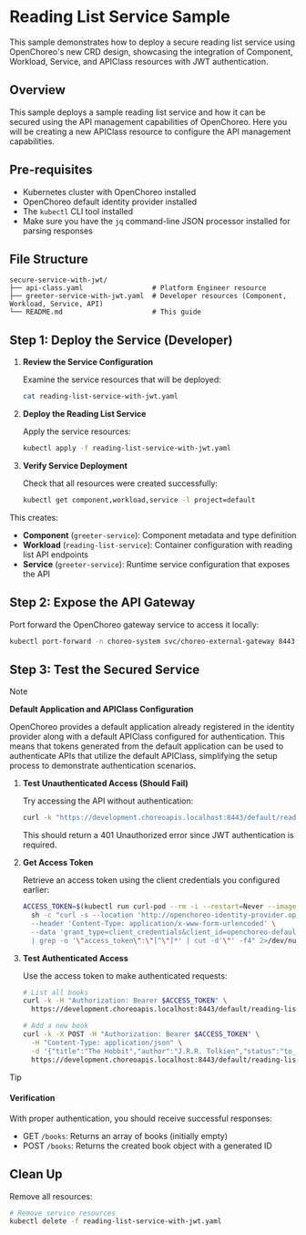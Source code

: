 # Reading List Service Sample

This sample demonstrates how to deploy a secure reading list service using OpenChoreo's new CRD design,
showcasing the integration of Component, Workload, Service, and APIClass resources with JWT authentication.

## Overview

This sample deploys a sample reading list service and how it can be secured using the API management capabilities of OpenChoreo.
Here you will be creating a new APIClass resource to configure the API management capabilities.

## Pre-requisites

- Kubernetes cluster with OpenChoreo installed
- OpenChoreo default identity provider installed
- The `kubectl` CLI tool installed
- Make sure you have the `jq` command-line JSON processor installed for parsing responses

## File Structure

```
secure-service-with-jwt/
├── api-class.yaml                 # Platform Engineer resource
├── greeter-service-with-jwt.yaml  # Developer resources (Component, Workload, Service, API)
└── README.md                      # This guide
```

## Step 1: Deploy the Service (Developer)

1. **Review the Service Configuration**

   Examine the service resources that will be deployed:
   ```bash
   cat reading-list-service-with-jwt.yaml
   ```

2. **Deploy the Reading List Service**

   Apply the service resources:
   ```bash
   kubectl apply -f reading-list-service-with-jwt.yaml
   ```

3. **Verify Service Deployment**

   Check that all resources were created successfully:
   ```bash
   kubectl get component,workload,service -l project=default
   ```

This creates:
- **Component** (`greeter-service`): Component metadata and type definition
- **Workload** (`reading-list-service`): Container configuration with reading list API endpoints
- **Service** (`greeter-service`): Runtime service configuration that exposes the API

## Step 2: Expose the API Gateway

Port forward the OpenChoreo gateway service to access it locally:

```bash
kubectl port-forward -n choreo-system svc/choreo-external-gateway 8443:443 &
```

## Step 3: Test the Secured Service

> [!NOTE]
> **Default Application and APIClass Configuration**
>
> OpenChoreo provides a default application already registered in the identity provider along with a default APIClass configured for authentication.
> This means that tokens generated from the default application can be used to authenticate APIs that utilize the default APIClass,
> simplifying the setup process to demonstrate authentication scenarios.


1. **Test Unauthenticated Access (Should Fail)**

   Try accessing the API without authentication:
   ```bash
   curl -k "https://development.choreoapis.localhost:8443/default/reading-list-service-jwt/api/v1/reading-list/books"
   ```

   This should return a 401 Unauthorized error since JWT authentication is required.

2. **Get Access Token**

   Retrieve an access token using the client credentials you configured earlier:
   ```bash
   ACCESS_TOKEN=$(kubectl run curl-pod --rm -i --restart=Never --image=curlimages/curl:latest -- \
     sh -c "curl -s --location 'http://openchoreo-identity-provider.openchoreo-identity-system:8090/oauth2/token' \
     --header 'Content-Type: application/x-www-form-urlencoded' \
     --data 'grant_type=client_credentials&client_id=openchoreo-default-client&client_secret=openchoreo-default-secret' \
     | grep -o '\"access_token\":\"[^\"]*' | cut -d'\"' -f4" 2>/dev/null | head -1)
   ```

3. **Test Authenticated Access**

   Use the access token to make authenticated requests:
   ```bash
   # List all books
   curl -k -H "Authorization: Bearer $ACCESS_TOKEN" \
     https://development.choreoapis.localhost:8443/default/reading-list-service-jwt/api/v1/reading-list/books
   
   # Add a new book
   curl -k -X POST -H "Authorization: Bearer $ACCESS_TOKEN" \
     -H "Content-Type: application/json" \
     -d '{"title":"The Hobbit","author":"J.R.R. Tolkien","status":"to_read"}' \
     https://development.choreoapis.localhost:8443/default/reading-list-service-jwt/api/v1/reading-list/books
   ```

> [!TIP]
> #### Verification
>
> With proper authentication, you should receive successful responses:
> - GET `/books`: Returns an array of books (initially empty)
> - POST `/books`: Returns the created book object with a generated ID

## Clean Up

Remove all resources:

```bash
# Remove service resources
kubectl delete -f reading-list-service-with-jwt.yaml
```
